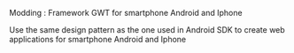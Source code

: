 Modding : Framework GWT for smartphone Android and Iphone

Use the same design pattern as the one used in Android SDK to create web applications for smartphone Android and Iphone